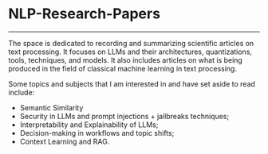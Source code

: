 # NLP-Research-Papers

---

The space is dedicated to recording and summarizing scientific articles on text processing. It focuses on LLMs and their architectures, quantizations, tools, techniques, and models. It also includes articles on what is being produced in the field of classical machine learning in text processing.<br>

Some topics and subjects that I am interested in and have set aside to read include:
- Semantic Similarity
- Security in LLMs and prompt injections + jailbreaks techniques;
- Interpretability and Explainability of LLMs;
- Decision-making in workflows and topic shifts;
- Context Learning and RAG.